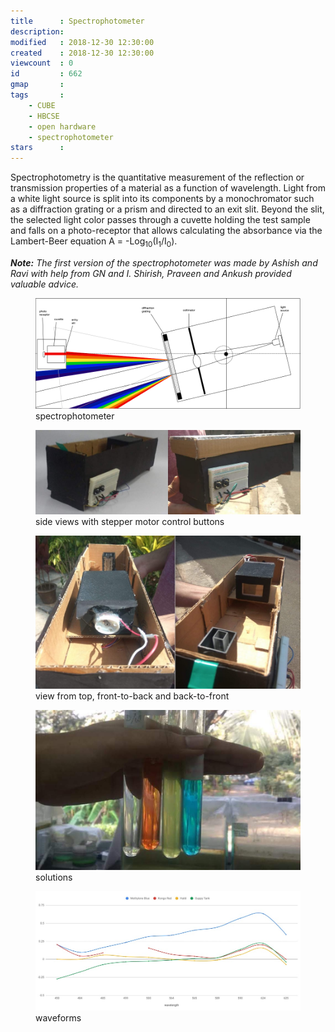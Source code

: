 ```yaml
---
title      : Spectrophotometer 
description: 
modified   : 2018-12-30 12:30:00
created    : 2018-12-30 12:30:00
viewcount  : 0
id         : 662
gmap       : 
tags       :
    - CUBE
    - HBCSE
    - open hardware
    - spectrophotometer
stars      : 
---
```


Spectrophotometry is the quantitative measurement of the reflection or transmission properties of a material as a function of wavelength. Light from a white light source is split into its components by a monochromator such as a diffraction grating or a prism and directed to an exit slit. Beyond the slit, the selected light color passes through a cuvette holding the test sample and falls on a photo-receptor that allows calculating the absorbance via the Lambert-Beer equation <span class="fauxcode">A = -Log<sub>10</sub>(I<sub>1</sub>/I<sub>0</sub>)</span>. 

<i><b>Note:</b> The first version of the spectrophotometer was made by Ashish and Ravi with help from GN and I. Shirish, Praveen and Ankush provided valuable advice.</i>

<figure>
    <img src="img/spectro.png">
    <figcaption>spectrophotometer</figcaption>
</figure>

<figure>
    <img src="img/spectro.jpg">
    <figcaption>side views with stepper motor control buttons</figcaption>
</figure>

<figure>
    <img src="img/spectro-front.jpg">
    <figcaption>view from top, front-to-back and back-to-front</figcaption>
</figure>

<figure>
    <img src="img/solutions.jpg">
    <figcaption>solutions</figcaption>
</figure>

<figure>
    <img src="img/waveforms.jpg">
    <figcaption>waveforms</figcaption>
</figure>